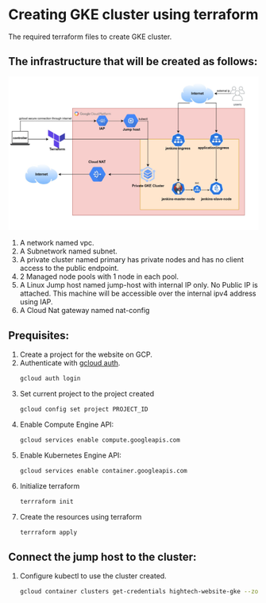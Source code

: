 # Creating GKE cluster using terraform 
The required terraform files to create GKE cluster.

## The infrastructure that will be created as follows:
![Alt text](../hightech-website.jpg)
1. A network named vpc.
2. A Subnetwork named subnet.
3. A private cluster named primary has private nodes and has no client access to the public endpoint.
4. 2 Managed node pools with 1 node in each pool.
5. A Linux Jump host named jump-host with internal IP only. No Public IP is attached. This machine will be accessible over the internal ipv4 address using IAP.
6. A Cloud Nat gateway named nat-config

## Prequisites:
1. Create a project for the website on GCP.
2. Authenticate with [gcloud auth](https://cloud.google.com/sdk/gcloud/reference/auth).
    ```bash
    gcloud auth login
    ```
3. Set current project to the project created
    ```bash
    gcloud config set project PROJECT_ID
    ```
3. Enable Compute Engine API: <br />
    ```bash
    gcloud services enable compute.googleapis.com
    ```
4. Enable Kubernetes Engine API:
    ```bash
    gcloud services enable container.googleapis.com
    ```
5. Initialize terraform
    ```bash
    terrraform init
    ```
6. Create the resources using terraform
    ```bash
    terrraform apply
    ```

## Connect the jump host to the cluster:
1. Configure kubectl to use the cluster created.
    ```bash
    gcloud container clusters get-credentials hightech-website-gke --zone us-east1-b --project hightech-website
    ```

